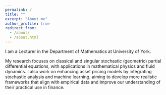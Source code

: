 ```yaml
---
permalink: /
title: ""
excerpt: "About me"
author_profile: true
redirect_from: 
  - /about/
  - /about.html
---
```


I am a Lecturer in the Department of Mathematics at University of York.

My research focuses on classical and singular stochastic (geometric) partial differential equations, with applications in mathematical physics and fluid dynamics. I also work on enhancing asset pricing models by integrating stochastic analysis and machine learning, aiming to develop more realistic frameworks that align with empirical data and improve our understanding of their practical use in finance.



